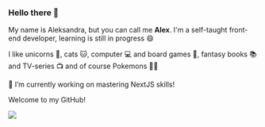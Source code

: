 ### Hello there 🖖
My name is Aleksandra, but you can call me **Alex**. I'm a self-taught front-end developer, learning is still in progress 😄

I like unicorns 🦄, cats 🐱, computer 💻 and board games 🎲, fantasy books 📚 and TV-series 📺 and of course Pokemons 🧚‍♀️


 🔭 I’m currently working on mastering NextJS skills!

Welcome to my GitHub!

![](https://media.giphy.com/media/v1.Y2lkPTc5MGI3NjExMWRkNzcxMTRlNmE1YmVkNzg5NWVkMTExYmZlNzVjYzA4NWQzZGI1MCZjdD1n/FsogHRKZoEZLa/giphy.gif)








<!--


**AleksandraSwigon/AleksandraSwigon** is a ✨ _special_ ✨ repository because its `README.md` (this file) appears on your GitHub profile.

Here are some ideas to get you started:

- 🔭 I’m currently working on ...
- 🌱 I’m currently learning ...
- 👯 I’m looking to collaborate on ...
- 🤔 I’m looking for help with ...
- 💬 Ask me about ...
- 📫 How to reach me: ...
- 😄 Pronouns: ...
- ⚡ Fun fact: ...
-->
